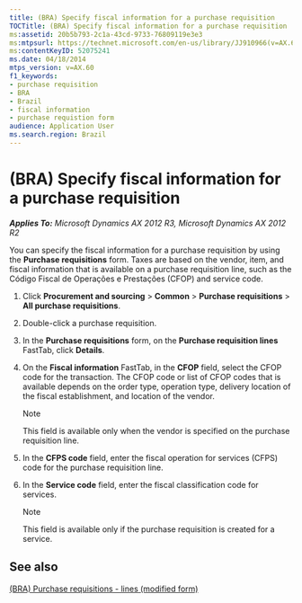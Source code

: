 ```yaml
---
title: (BRA) Specify fiscal information for a purchase requisition
TOCTitle: (BRA) Specify fiscal information for a purchase requisition
ms:assetid: 20b5b793-2c1a-43cd-9733-76809119e3e3
ms:mtpsurl: https://technet.microsoft.com/en-us/library/JJ910966(v=AX.60)
ms:contentKeyID: 52075241
ms.date: 04/18/2014
mtps_version: v=AX.60
f1_keywords:
- purchase requisition
- BRA
- Brazil
- fiscal information
- purchase requistion form
audience: Application User
ms.search.region: Brazil
---
```


# (BRA) Specify fiscal information for a purchase requisition 


_**Applies To:** Microsoft Dynamics AX 2012 R3, Microsoft Dynamics AX 2012 R2_

You can specify the fiscal information for a purchase requisition by using the **Purchase requisitions** form. Taxes are based on the vendor, item, and fiscal information that is available on a purchase requisition line, such as the Código Fiscal de Operações e Prestações (CFOP) and service code.

1.  Click **Procurement and sourcing** \> **Common** \> **Purchase requisitions** \> **All purchase requisitions**.

2.  Double-click a purchase requisition.

3.  In the **Purchase requisitions** form, on the **Purchase requisition lines** FastTab, click **Details**.

4.  On the **Fiscal information** FastTab, in the **CFOP** field, select the CFOP code for the transaction. The CFOP code or list of CFOP codes that is available depends on the order type, operation type, delivery location of the fiscal establishment, and location of the vendor.
    

    > [!NOTE]
    > <P>This field is available only when the vendor is specified on the purchase requisition line.</P>



5.  In the **CFPS code** field, enter the fiscal operation for services (CFPS) code for the purchase requisition line.

6.  In the **Service code** field, enter the fiscal classification code for services.
    

    > [!NOTE]
    > <P>This field is available only if the purchase requisition is created for a service.</P>



## See also

[(BRA) Purchase requisitions - lines (modified form)](https://technet.microsoft.com/en-us/library/jj923406\(v=ax.60\))

  


